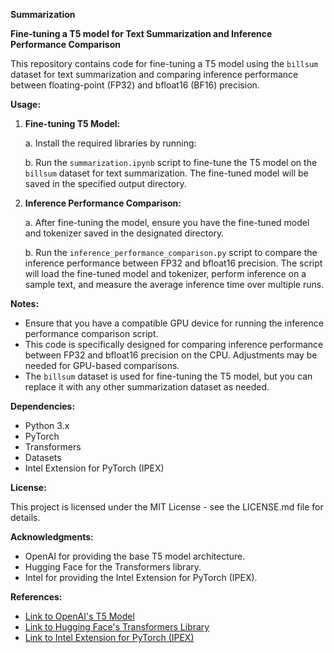 **Summarization**

**Fine-tuning a T5 model for Text Summarization and Inference Performance Comparison**

This repository contains code for fine-tuning a T5 model using the `billsum` dataset for text summarization and comparing inference performance between floating-point (FP32) and bfloat16 (BF16) precision.


**Usage:**

1. **Fine-tuning T5 Model:**

    a. Install the required libraries by running:
   
   
   
    b. Run the `summarization.ipynb` script to fine-tune the T5 model on the `billsum` dataset for text summarization. The fine-tuned model will be saved in the specified output directory.

2. **Inference Performance Comparison:**

    a. After fine-tuning the model, ensure you have the fine-tuned model and tokenizer saved in the designated directory.

    b. Run the `inference_performance_comparison.py` script to compare the inference performance between FP32 and bfloat16 precision. The script will load the fine-tuned model and tokenizer, perform inference on a sample text, and measure the average inference time over multiple runs.

**Notes:**

- Ensure that you have a compatible GPU device for running the inference performance comparison script. 
- This code is specifically designed for comparing inference performance between FP32 and bfloat16 precision on the CPU. Adjustments may be needed for GPU-based comparisons.
- The `billsum` dataset is used for fine-tuning the T5 model, but you can replace it with any other summarization dataset as needed.

**Dependencies:**

- Python 3.x
- PyTorch
- Transformers
- Datasets
- Intel Extension for PyTorch (IPEX)



**License:**

This project is licensed under the MIT License - see the LICENSE.md file for details.

**Acknowledgments:**

- OpenAI for providing the base T5 model architecture.
- Hugging Face for the Transformers library.
- Intel for providing the Intel Extension for PyTorch (IPEX).

**References:**

- [Link to OpenAI's T5 Model](https://openai.com/research/t5/)
- [Link to Hugging Face's Transformers Library](https://huggingface.co/transformers/)
- [Link to Intel Extension for PyTorch (IPEX)](https://github.com/intel/intel-extension-for-pytorch)